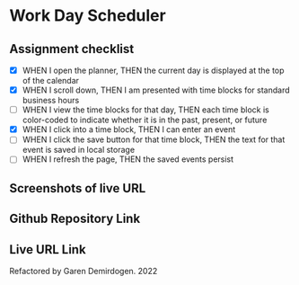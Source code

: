 # Work Day Scheduler

## Assignment checklist
- [x] WHEN I open the planner, THEN the current day is displayed at the top of the calendar
- [x] WHEN I scroll down, THEN I am presented with time blocks for standard business hours
- [ ] WHEN I view the time blocks for that day, THEN each time block is color-coded to indicate whether it is in the past, present, or future
- [x] WHEN I click into a time block, THEN I can enter an event
- [ ] WHEN I click the save button for that time block, THEN the text for that event is saved in local storage
- [ ] WHEN I refresh the page, THEN the saved events persist

## Screenshots of live URL

## Github Repository Link

## Live URL Link

Refactored by Garen Demirdogen. 2022